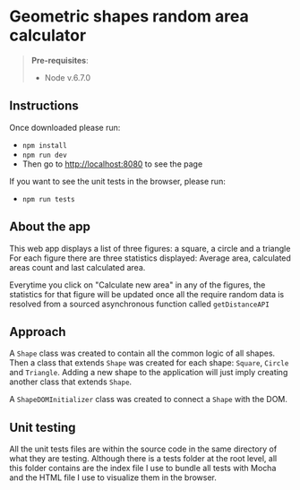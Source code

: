 Geometric shapes random area calculator
===================

> **Pre-requisites**:
> - Node v.6.7.0

Instructions
-----------------

Once downloaded please run:
- `npm install`
- `npm run dev`
- Then go to [http://localhost:8080](http://localhost:8080) to see the page

If you want to see the unit tests in the browser, please run:
- `npm run tests`

About the app
-------------------------

This web app displays a list of three figures: a square, a circle and a triangle
For each figure there are three statistics displayed: Average area, calculated areas count and last calculated area.

Everytime you click on "Calculate new area" in any of the figures, the statistics for that figure will be updated once all the require random data is resolved from a sourced asynchronous function called `getDistanceAPI`

Approach
-------------

A `Shape` class was created to contain all the common logic of all shapes. Then a class that extends `Shape` was created for each shape: `Square`, `Circle` and `Triangle`. Adding a new shape to the application will just imply creating another class that extends `Shape`.

A `ShapeDOMInitializer` class was created to connect a `Shape` with the DOM.

Unit testing
----------------

All the unit tests files are within the source code in the same directory of what they are testing.
Although there is a tests folder at the root level, all this folder contains are the index file I use to bundle all tests with Mocha and the HTML file I use to visualize them in the browser.
